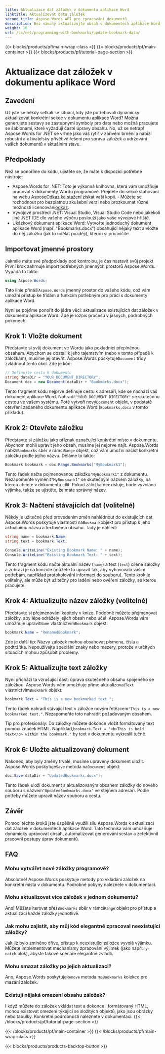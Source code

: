 ```yaml
---
title: Aktualizace dat záložek v dokumentu aplikace Word
linktitle: Aktualizovat data záložek
second_title: Aspose.Words API pro zpracování dokumentů
description: Bez námahy aktualizujte obsah v dokumentech aplikace Word pomocí záložek a Aspose.Words .NET. Tato příručka vám umožní automatizovat zprávy, personalizovat šablony a další.
weight: 10
url: /cs/net/programming-with-bookmarks/update-bookmark-data/
---
```


{{< blocks/products/pf/main-wrap-class >}}
{{< blocks/products/pf/main-container >}}
{{< blocks/products/pf/tutorial-page-section >}}

# Aktualizace dat záložek v dokumentu aplikace Word

## Zavedení

Už jste se někdy setkali se situací, kdy jste potřebovali dynamicky aktualizovat konkrétní sekce v dokumentu aplikace Word? Možná generujete sestavy se zástupnými symboly pro data nebo možná pracujete se šablonami, které vyžadují časté úpravy obsahu. No, už se netrap! Aspose.Words for .NET se vrhne jako váš rytíř v zářivém brnění a nabízí robustní a uživatelsky přívětivé řešení pro správu záložek a udržování vašich dokumentů v aktuálním stavu.

## Předpoklady

Než se ponoříme do kódu, ujistěte se, že máte k dispozici potřebné nástroje:

-  Aspose.Words for .NET: Toto je výkonná knihovna, která vám umožňuje pracovat s dokumenty Wordu programově. Přejděte do sekce stahování na webu Aspose[Odkaz ke stažení](https://releases.aspose.com/words/net/) získat vaši kopii. - Můžete se rozhodnout pro bezplatnou zkušební verzi nebo prozkoumat různé možnosti licencování[odkaz](https://purchase.aspose.com/buy).
- Vývojové prostředí .NET: Visual Studio, Visual Studio Code nebo jakékoli jiné .NET IDE dle vašeho výběru poslouží jako vaše vývojové hřiště.
- Ukázkový dokument aplikace Word: Vytvořte jednoduchý dokument aplikace Word (např. "Bookmarks.docx") obsahující nějaký text a vložte do něj záložku (jak to udělat později), kterou si procvičíte.

## Importovat jmenné prostory

Jakmile máte své předpoklady pod kontrolou, je čas nastavit svůj projekt. První krok zahrnuje import potřebných jmenných prostorů Aspose.Words. Vypadá to takto:

```csharp
using Aspose.Words;
```

 Tato linie přináší`Aspose.Words` jmenný prostor do vašeho kódu, což vám umožní přístup ke třídám a funkcím potřebným pro práci s dokumenty aplikace Word.

Nyní se pojďme ponořit do jádra věci: aktualizace existujících dat záložek v dokumentu aplikace Word. Zde je rozpis procesu v jasných, podrobných pokynech:

## Krok 1: Vložte dokument

 Představte si svůj dokument ve Wordu jako pokladnici přeplněnou obsahem. Abychom se dostali k jeho tajemstvím (nebo v tomto případě k záložkám), musíme jej otevřít. Aspose.Words poskytuje`Document` třídy zvládnout tento úkol. Zde je kód:

```csharp
// Definujte cestu k dokumentu
string dataDir = "YOUR_DOCUMENT_DIRECTORY";
Document doc = new Document(dataDir + "Bookmarks.docx");
```

Tento fragment kódu nejprve definuje cestu k adresáři, kde se nachází váš dokument aplikace Word. Nahradit`"YOUR_DOCUMENT_DIRECTORY"` se skutečnou cestou ve vašem systému. Poté vytvoří nový`Document` objekt, v podstatě otevření zadaného dokumentu aplikace Word (`Bookmarks.docx` v tomto příkladu).

## Krok 2: Otevřete záložku

 Představte si záložku jako příznak označující konkrétní místo v dokumentu. Abychom mohli upravit jeho obsah, musíme jej nejprve najít. Aspose.Words nabízí`Bookmarks` sběr v rámci`Range` objekt, což vám umožní načíst konkrétní záložku podle jejího názvu. Děláme to takto:

```csharp
Bookmark bookmark = doc.Range.Bookmarks["MyBookmark1"];
```

 Tento řádek načte pojmenovanou záložku`"MyBookmark1"` z dokumentu. Nezapomeňte vyměnit`"MyBookmark1"` se skutečným názvem záložky, na kterou chcete v dokumentu cílit. Pokud záložka neexistuje, bude vyvolána výjimka, takže se ujistěte, že máte správný název.

## Krok 3: Načtení stávajících dat (volitelné)

 Někdy je užitečné před provedením změn nahlédnout do existujících dat. Aspose.Words poskytuje vlastnosti na`Bookmark`objekt pro přístup k jeho aktuálnímu názvu a textovému obsahu. Tady je náhled:

```csharp
string name = bookmark.Name;
string text = bookmark.Text;

Console.WriteLine("Existing Bookmark Name: " + name);
Console.WriteLine("Existing Bookmark Text: " + text);
```

Tento fragment kódu načte aktuální název (`name`) a text (`text`) cílené záložky a zobrazí je na konzole (můžete to upravit tak, aby vyhovovalo vašim potřebám, například protokolování informací do souboru). Tento krok je volitelný, ale může být užitečný pro ladění nebo ověření záložky, se kterou pracujete.

## Krok 4: Aktualizujte název záložky (volitelné)

 Představte si přejmenování kapitoly v knize. Podobně můžete přejmenovat záložky, aby lépe odrážely jejich obsah nebo účel. Aspose.Words vám umožňuje upravit`Name` vlastnictvím`Bookmark` objekt:

```csharp
bookmark.Name = "RenamedBookmark";
```

Zde je další tip: Názvy záložek mohou obsahovat písmena, čísla a podtržítka. Nepoužívejte speciální znaky nebo mezery, protože v určitých situacích mohou způsobit problémy.

## Krok 5: Aktualizujte text záložky

 Nyní přichází ta vzrušující část: úprava skutečného obsahu spojeného se záložkou. Aspose.Words vám umožňuje přímo aktualizovat`Text` vlastnictvím`Bookmark` objekt:

```csharp
bookmark.Text = "This is a new bookmarked text.";
```

Tento řádek nahradí stávající text v záložce novým řetězcem`"This is a new bookmarked text."`. Nezapomeňte toto nahradit požadovaným obsahem.

 Tip pro profesionály: Do záložky můžete dokonce vložit formátovaný text pomocí značek HTML. Například,`bookmark.Text = "<b>This is bold text</b> within the bookmark."` by text v dokumentu vykreslil tučně.

## Krok 6: Uložte aktualizovaný dokument

 Nakonec, aby byly změny trvalé, musíme upravený dokument uložit. Aspose.Words poskytuje`Save` metoda na`Document` objekt:

```csharp
doc.Save(dataDir + "UpdatedBookmarks.docx");
```

 Tento řádek uloží dokument s aktualizovaným obsahem záložky do nového souboru s názvem`"UpdatedBookmarks.docx"` ve stejném adresáři. Podle potřeby můžete upravit název souboru a cestu.

## Závěr

Pomocí těchto kroků jste úspěšně využili sílu Aspose.Words k aktualizaci dat záložek v dokumentech aplikace Word. Tato technika vám umožňuje dynamicky upravovat obsah, automatizovat generování sestav a zefektivnit pracovní postupy úprav dokumentů.

## FAQ

### Mohu vytvářet nové záložky programově?

Absolutně! Aspose.Words poskytuje metody pro vkládání záložek na konkrétní místa v dokumentu. Podrobné pokyny naleznete v dokumentaci.

### Mohu aktualizovat více záložek v jednom dokumentu?

 Ano! Můžete iterovat přes`Bookmarks` sběr v rámci`Range` objekt pro přístup a aktualizaci každé záložky jednotlivě.

### Jak mohu zajistit, aby můj kód elegantně zpracoval neexistující záložky?

 Jak již bylo zmíněno dříve, přístup k neexistující záložce vyvolá výjimku. Můžete implementovat mechanismy zpracování výjimek (jako např`try-catch` blok), abyste takové scénáře elegantně zvládli.

### Mohu smazat záložky po jejich aktualizaci?

 Ano, Aspose.Words poskytuje`Remove` metoda na`Bookmarks` kolekce pro mazání záložek.

### Existují nějaká omezení obsahu záložek?

I když můžete do záložek vkládat text a dokonce i formátovaný HTML, mohou existovat omezení týkající se složitých objektů, jako jsou obrázky nebo tabulky. Konkrétní podrobnosti naleznete v dokumentaci.
{{< /blocks/products/pf/tutorial-page-section >}}

{{< /blocks/products/pf/main-container >}}
{{< /blocks/products/pf/main-wrap-class >}}

{{< blocks/products/products-backtop-button >}}
